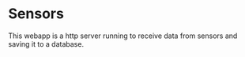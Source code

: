 # Sensors

This webapp is a http server running to receive data from sensors and saving it to a database.
